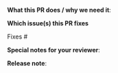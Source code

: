 <!--  Thanks for sending a pull request!  Here are some tips for you:
1. If this is your first time, read our contributor guidelines <TODO: LINK TO CONTRIBUTING.MD>  // is this necessary since github refers to it when opening a pull request?
2. Follow the instructions for writing a release note: https://git.k8s.io/community/contributors/devel/pull-requests.md#write-release-notes-if-needed
3. If the PR is unfinished, please prefix the subject line with [WIP], [DRAFT], or [RFC].
-->

**What this PR does / why we need it**:

**Which issue(s) this PR fixes** 
<!-- optional; in `fixes #<issue number>, fixes #<issue_number>, ...` format, will close the issue(s) when PR gets merged: -->
Fixes #

**Special notes for your reviewer**:

**Release note**:
<!--  Write your release note:
1. Enter your extended release note in the below block. If the PR requires additional action from users switching to the new release, start the release note with the string "action required: ".
2. If no release note is required, just write "NONE".
-->
```release-note

```
